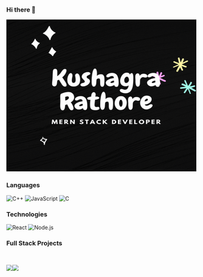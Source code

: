 ### Hi there 👋

<img src="https://github.com/kushagra1212/kushagra1212/blob/main/profile.gif" align="bottom" height="400" width="500"  >

### Languages

![C++](https://img.shields.io/badge/-C++-000?&logo=c%2b%2b&logoColor=00599C)
![JavaScript](https://img.shields.io/badge/-JavaScript-000?&logo=JavaScript)
![C](https://img.shields.io/badge/-C-000?&logo=C)


### Technologies

![React](https://img.shields.io/badge/-React-000?&logo=React)
![Node.js](https://img.shields.io/badge/-Node.js-000?&logo=node.js)


### Full Stack Projects

[![]()](https://github.com/kushagra1212/Eimentum)




<a href="/"><img height="137px" src="https://github-readme-stats.vercel.app/api?username=kushagra1212&hide_title=true&hide_border=true&show_icons=true&include_all_commits=true&count_private=true&line_height=21&text_color=000&icon_color=000&bg_color=0,ea6161,ffc64d,fffc4d,52fa5a&theme=graywhite" /><!-- wi*quL3fcV --><img height="137px" src="https://github-readme-stats.vercel.app/api/top-langs/?username=kushagra1212&hide=html&hide_title=true&hide_border=true&layout=compact&langs_count=6&exclude_repo=comp426,Redventures-Movie-Quotes&text_color=000&icon_color=fff&bg_color=0,52fa5a,4dfcff,c64dff&theme=graywhite" /></a>
